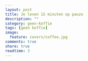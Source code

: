 ```yaml
---
layout: post
title: Je leven 15 minuten op pauze
description: ""
category: geen-koffie
tags: [geen koffie]
image:
  feature: covers/coffee.jpg
comments: true
share: true
readtime: 3
---
```


